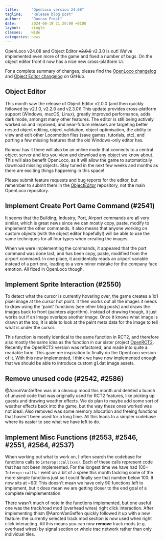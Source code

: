 ```yaml
---
title:      "OpenLoco version 24.08"
tagline:    "Release blog post"
author:     "Duncan Frost"
date:       2024-08-19 21:30:00 +0100
layout:     single
classes:    wide
categories: news
---
```


OpenLoco v24.08 and Object Editor ~~v2.0.0~~ v2.3.0 is out!
We've implemented even more of the game and fixed a number of bugs.
On the object editor front it now has a nice new cross-platform Ui.

For a complete summary of changes, please find the
[OpenLoco changelog](https://github.com/OpenLoco/OpenLoco/releases/tag/v24.08) and 
[Object Editor changelog](https://github.com/OpenLoco/ObjectEditor/releases/tag/2.3.0) on GitHub.

## Object Editor

This month saw the release of Object Editor v2.0.0 (and then quickly followed by v2.1.0, v2.2.0 and v2.3.0)!
This update provides cross-platform support (Windows, macOS, Linux), greatly improved performance,
adds dark mode, amongst many other features. The editor is still being actively worked on and improved,
and near-future releases are targeting better nested object editing, object validation,
object optimisation, the ability to view and edit other Locomotion files (save games, tutorials, etc),
and porting a few missing features that the old Windows-only editor has.

Rumour has it there will also be an online mode that connects to a central object server and lets
you view and download any object we know about. This will also benefit OpenLoco, as it will allow
the game to automatically download missing objects. Stay tuned in the next few weeks and months
as there are exciting things happening in this space!

Please submit feature requests and bug reports for the editor, but remember to submit them in the
[ObjectEditor](https://github.com/OpenLoco/ObjectEditor/) repository, not the main OpenLoco repository.

## Implement Create Port Game Command (#2541)

It seems that the Building, Industry, Port, Airport commands are all very similar, which is great
news since we can mostly copy, paste, modify to implement the other commands. It also means that
anyone working on custom objects (with the object editor hopefully!) will be able to use the same
techniques for all four types when creating the images.

When we were implementing the commands, it appeared that the port command was done last,
and has been copy, paste, modified from the airport command. In one place, it accidentally reads
an airport variable instead of a port one, leading to a very minor mistake for the company face emotion.
All fixed in OpenLoco though.

## Implement Sprite Interaction (#2550)

To detect what the cursor is currently hovering over, the game creates a 1x1 pixel image at the
cursor hot point. It then works out all the images it needs to draw using the 'paint' functions
(see other blog posts) and draws the images back to front (painters algorithm). Instead of drawing
though, it just works out if an image overlaps another image. Once it knows what image is drawn at
the top, it is able to look at the paint meta data for the image to tell what is under the cursor.

This function is mostly identical to the same function in RCT2, and therefore also mostly the same
idea as the function in our sister project [OpenRCT2](https://openrct2.io). Recently the OpenRCT2
version was refactored, and made into quite a readable form. This gave me inspiration to finally
do the OpenLoco version of it. With this now implemented, I think we have now implemented enough
that we should be able to introduce custom g1.dat image assets.

## Remove unused code (#2542, #2586)

@AaronVanGeffen was in a cleanup mood this month and deleted a bunch of unused code that was
originally used for RCT2 features, like picking up guests and drawing weather effects. We do plan
to maybe add some sort of weather effects back into the game, but the way these ones worked was
not ideal. Also removed was some memory allocation and freeing functions that haven't been used
for a long time. All this leads to a simpler codebase where its easier to see what we have left
to do.

## Implement Misc Functions (#2553, #2546, #2551, #2564, #2537)

When working out what to work on, I often search the codebase for functions calls to
`Interop::call(xxx)`. Each of these calls represent code that has not been implemented. For the
longest time we have had 100+ `Interop::call`s. I went on a bit of a spree this month tackling some of
the more simple functions just so I could finally see that number below 100. It now sits at ~90!
This doesn't mean we have only 90 functions left to implement, but it does mean we are getting closer to
the end goal of a complete reimplementation.

There wasn't much of note in the functions implemented, but one useful one was the track/road mod
(overhead wires) right click interaction. After implementing thism @AaronVanGeffen quickly followed it up
with a new feature: the currently selected track mod section is now used when right click interacting.
All this means you can now **remove** track mods (e.g. overhead wires) by signal section or whole trac
network rather than only individual tiles.
